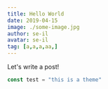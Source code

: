 ```yaml
---
title: Hello World
date: 2019-04-15
image: ./some-image.jpg
author: se-il
avatar: se-il
tag: [a,a,a,aa,]
---
```



Let's write a post!
```javascript
const test = "this is a theme"
```